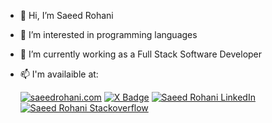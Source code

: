 - 👋 Hi, I’m Saeed Rohani
- 👀 I’m interested in programming languages
- 🔭 I’m currently working as a Full Stack Software Developer
- 📫 I'm availaible at:
  
   [![saeedrohani.com](https://img.shields.io/badge/saeedrohani.com-badge?style=for-the-badge&color=%23000&link=https%3A%2F%2Fsaeedrohani.com)](https://saeedrohani.com) [![X Badge](https://img.shields.io/badge/follow-badge?style=for-the-badge&logo=x&color=%23000&cacheSeconds=https%3A%2F%2Fx.com%2Fsaeed_rohani&link=https%3A%2F%2Fsaeedrohani.com)](https://x.com/saeed_rohani) [![Saeed Rohani LinkedIn](https://img.shields.io/badge/LinkedIN-badge?style=for-the-badge&logo=linkedin&logoColor=%230A66C2&labelColor=%23fff&color=%230A66C2&link=https%3A%2F%2Fwww.linkedin.com%2Fin%2Fsaeedrohani)](https://www.linkedin.com/in/saeedrohani/) [![Saeed Rohani Stackoverflow](https://img.shields.io/badge/Stackoverflow-badge?style=for-the-badge&logo=stackoverflow&labelColor=%23555555&color=%23F58025&link=https://stackoverflow.com/users/4445142/saeed-rohani)](https://stackoverflow.com/users/4445142/saeed-rohani)



<!---
Saeed-Rohani/Saeed-Rohani is a ✨ special ✨ repository because its `README.md` (this file) appears on your GitHub profile.
You can click the Preview link to take a look at your changes.
--->
